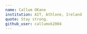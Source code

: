 ```yaml
---
name: Callum OKane
institution: AIT, Athlone, Ireland
quote: Stay strong.
github_user: callumok2004
---
```

